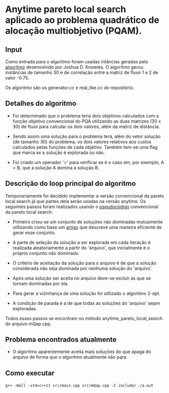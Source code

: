 # Anytime pareto local search aplicado ao problema quadrático de alocação multiobjetivo (PQAM).

## Input

Como entrada para o algoritmo foram usadas intâncias geradas pelo [algoritmo](https://www.cs.bham.ac.uk/~jdk/mQAP/) desenvolvido por Joshua D. Knowles.  O algoritmo gerou instâncias de tamanho 30 e de correlação entre a matriz de fluxo 1 e 2 de valor -0.75.

Os algoritmo são os generator.cc e real_like.cc do repositório.

## Detalhes do algoritmo
- Foi determinado que o problema teria dois objetivos calculados com a função objetivo convencional do PQA utilizando as duas matrizes (30 x 30) de fluxo para calcular os dois valores, além da matriz de distância.

- Sendo assim uma solução para o problema terá, além do vetor solução (de tamanho 30) do problema, os dois valores relativos aos custos calculados pelas funções de cada objetivo. Também tem-se uma flag que marca se a solução é explorada ou não.

- Foi criado um operador '>' para verificar se é o caso em, por exemplo, A > B, que a solução A domina a solução B.

## Descrição do loop principal do algoritmo
Temporariamente foi decidido implementar a versão convencional da pareto local search já que partes dela serão usadas na versão anytime.
Os seguintes passos foram realizados usando o [pseudocódigo](https://www.researchgate.net/publication/273400799_Anytime_Pareto_local_search) convencional da pareto local search: 

- Primeiro criou-se um conjunto de soluções não dominadas mutuamente utilizando como base um [artigo](https://www.researchgate.net/publication/43789438_A_Fast_Algorithm_for_Finding_the_non_Dominated_Set_in_Multiobjective_Optimization) que descreve uma maneira eficiente de gerar esse conjunto.
- A parte de seleção da solução a ser explorada em cada iteração é realizada aleatoriamente a partir do 'arquivo', que inicialmente é o próprio conjunto não dominado.

- O critério de aceitação da solução para o arquivo é de que a solução considerada não seja dominada por nenhuma solução do 'arquivo'.
 
 - Após uma solução ser aceita no arquivo deve-se excluir as que se tornam dominadas por ela.
 
- Para gerar a vizinhança de uma solução foi utilizado o algoritmo 2-opt.

- A condição de parada é a de que todas as soluções do 'arquivo' sejam exploradas.

Todos esses passos se encontram no método anytime_pareto_local_search do arquivo mQap.cpp.

## Problema encontrados atualmente
- O algoritmo aparentemente aceita mais soluções do que apaga do arquivo de forma que o algoritmo atualmente não para.

## Como executar
`g++ -Wall -std=c++11 src/main.cpp src/mQap.cpp -I include/`
`./a.out`
